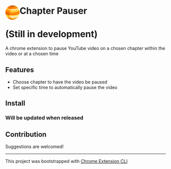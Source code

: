 # <img src="public/icons/icon_48.png" width="45" align="left"> Chapter Pauser

# (Still in development)

A chrome extension to pause YouTube video on a chosen chapter within the video or at a chosen time

## Features

- Choose chapter to have the video be paused
- Set specific time to automatically pause the video

## Install

### Will be updated when released
<!-- [**Chrome** extension]() <!-- TODO: Add chrome extension link inside parenthesis -->

## Contribution

Suggestions are welcomed!

---

This project was bootstrapped with [Chrome Extension CLI](https://github.com/dutiyesh/chrome-extension-cli)

